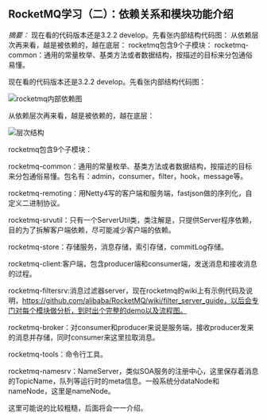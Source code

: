 ## RocketMQ学习（二）：依赖关系和模块功能介绍



*摘要：* 现在看的代码版本还是3.2.2 develop。先看张内部结构代码图： 从依赖层次再来看，越是被依赖的，越在底层： rocketmq包含9个子模块： rocketmq-common：通用的常量枚举、基类方法或者数据结构，按描述的目标来分包通俗易懂。

现在看的代码版本还是3.2.2 develop。先看张内部结构代码图：

![rocketmq内部依赖图](http://lifestack.cn/wp-content/uploads/2015/04/rocketmq%E5%86%85%E9%83%A8%E4%BE%9D%E8%B5%96%E5%9B%BE.jpg)

从依赖层次再来看，越是被依赖的，越在底层：

![层次结构](http://lifestack.cn/wp-content/uploads/2015/04/%E5%B1%82%E6%AC%A1%E7%BB%93%E6%9E%84.jpg)

rocketmq包含9个子模块：

rocketmq-common：通用的常量枚举、基类方法或者数据结构，按描述的目标来分包通俗易懂。包名有：admin，consumer，filter，hook，message等。

rocketmq-remoting：用Netty4写的客户端和服务端，fastjson做的序列化，自定义二进制协议。

rocketmq-srvutil：只有一个ServerUtil类，类注解是，只提供Server程序依赖，目的为了拆解客户端依赖，尽可能减少客户端的依赖。

rocketmq-store：存储服务，消息存储，索引存储，commitLog存储。

rocketmq-client:客户端，包含producer端和consumer端，发送消息和接收消息的过程。

rocketmq-filtersrv:消息过滤器server，现在rocketmq的wiki上有示例代码及说明，https://github.com/alibaba/RocketMQ/wiki/filter_server_guide，以后会专门对每个模块做分析，到时出个完整的demo以及流程图。

rocketmq-broker：对consumer和producer来说是服务端，接收producer发来的消息并存储，同时consumer来这里拉取消息。

rocketmq-tools：命令行工具。

rocketmq-namesrv：NameServer，类似SOA服务的注册中心，这里保存着消息的TopicName，队列等运行时的meta信息。一般系统分dataNode和nameNode，这里是nameNode。

这里可能说的比较粗糙，后面将会一一介绍。